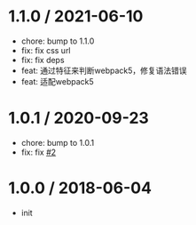 
1.1.0 / 2021-06-10
==================

  * chore: bump to 1.1.0
  * fix: fix css url
  * fix: fix deps
  * feat: 通过特征来判断webpack5，修复语法错误
  * feat: 适配webpack5

1.0.1 / 2020-09-23
==================

  * chore: bump to 1.0.1
  * fix: fix [#2](http://github.com/yibn2008/css-url-relative-plugin/issues/2)

1.0.0 / 2018-06-04
==================

  * init
